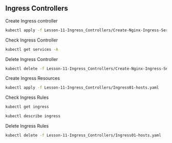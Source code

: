## Ingress Controllers

Create Ingress controller
```bash
kubectl apply -f Lesson-11-Ingress_Controllers/Create-Nginx-Ingress-Service.yaml
```

Check Ingress Controller
```bash
kubectl get services -A
```

Delete Ingress Controller
```bash
kubectl delete -f Lesson-11-Ingress_Controllers/Create-Nginx-Ingress-Service.yaml
```

Create Ingress Resources
```bash
kubectl apply -f Lesson-11-Ingress_Controllers/Ingress01-hosts.yaml
```

Check Ingress Rules
```bash
kubectl get ingress

kubectl describe ingress
```

Delete Ingress Rules
```bash
kubectl delete -f Lesson-11-Ingress_Controllers/Ingress01-hosts.yaml
```
